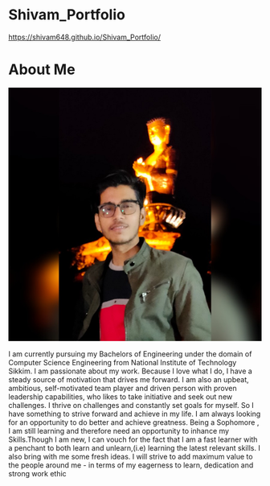 # Shivam_Portfolio
 https://shivam648.github.io/Shivam_Portfolio/

<h1>About Me</h1>

 ![alt text](img/shivam.jpg)
 
<p>I am currently pursuing my Bachelors of Engineering under the domain of Computer Science Engineering from National Institute of Technology Sikkim. I am passionate about my work. Because I love what I do, I have a steady source of motivation that drives me forward. I am also an upbeat, ambitious, self-motivated team player and driven person with proven leadership capabilities, who likes to take initiative and seek out new challenges. I thrive on challenges and constantly set goals for myself. So I have something to strive forward and achieve in my life. I am always looking for an opportunity to do better and achieve greatness.
Being a Sophomore , I am still learning and therefore need an opportunity to inhance my Skills.Though I am new, I can vouch for the fact that I am a fast learner with a penchant to both learn and unlearn,(i.e) learning the latest relevant skills. I also bring with me some fresh ideas. I will strive to add maximum value to the people around me - in terms of my eagerness to learn, dedication and strong work ethic</p>

